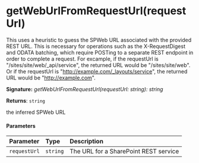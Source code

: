 # getWebUrlFromRequestUrl(requestUrl)

This uses a heuristic to guess the SPWeb URL associated with the provided 
REST URL. This is necessary for operations such as the X-RequestDigest 
and ODATA batching, which require POSTing to a separate REST endpoint 
in order to complete a request. 
For excample, if the requestUrl is "/sites/site/web/_api/service", 
the returned URL would be "/sites/site/web". Or if the requestUrl 
is "http://example.com/_layouts/service", the returned URL would be 
"http://example.com".

**Signature:** _getWebUrlFromRequestUrl(requestUrl: string): string_

**Returns**: `string`

the inferred SPWeb URL

#### Parameters


| Parameter	   | Type    | Description |
|:-------------|:---------------|:------------|
| `requestUrl`    | `string` | The URL for a SharePoint REST service |

